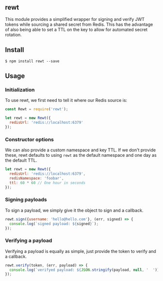 ## rewt
This module provides a simplified wrapper for signing and verify JWT tokens while
sourcing a shared secret from Redis. This has the advantage of also being able to
set a TTL on the key to allow for automated secret rotation.

## Install
```
$ npm install rewt --save
```

## Usage

### Initialization
To use rewt, we first need to tell it where our Redis source is:
```js
const Rewt = require('rewt');

let rewt = new Rewt({
  redisUrl: 'redis://localhost:6379'
});
```

### Constructor options
We can also provide a custom namespace and key TTL. If we don't provide these,
rewt defaults to using `rewt` as the default namespace and one day as the default
TTL.
```js
let rewt = new Rewt({
  redisUrl: 'redis://localhost:6379',
  redisNamespace: 'foobar',
  ttl: 60 * 60 // One hour in seconds
});
```

### Signing payloads
To sign a payload, we simply give it the object to sign and a callback.
```js
rewt.sign({username: 'hello@hello.com'}, (err, signed) => {
  console.log(`signed payload: ${signed}`);
});
```

### Verifying a payload
Verifying a payload is equally as simple, just provide the token to verify and
a callback.
```js
rewt.verify(token, (err, payload) => {
  console.log(`verifyed payload: ${JSON.stringify(payload, null, '  ')}`;
});
```